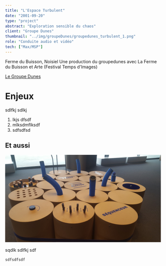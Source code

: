 ```yaml
---
title: "L'Espace Turbulent"
date: "2001-09-20"
type: "project" 
abstract: "Exploration sensible du chaos"
client: "Groupe Dunes"
thumbnail: "../img/groupeDunes/groupedunes_turbulent_1.png"
role: "Conduite audio et vidéo"
tech: ["Max/MSP"]
---
```


Ferme du Buisson, Noisiel
Une production du groupedunes avec La Ferme du Buisson et Arte (Festival Temps d'Images)

[Le Groupe Dunes](http://www.groupedunes.fr)

# Enjeux 
sdlfkj sdlkj 

1. lkjs dfsdf
2. mlksdmflksdf
3. sdfsdfsd

## Et aussi

![Studio Electro](../img/philharmoniePetiteFabrique/electro.jpg)

sqdlk sdlfkj sdf

```
sdfsdfsdf
```
